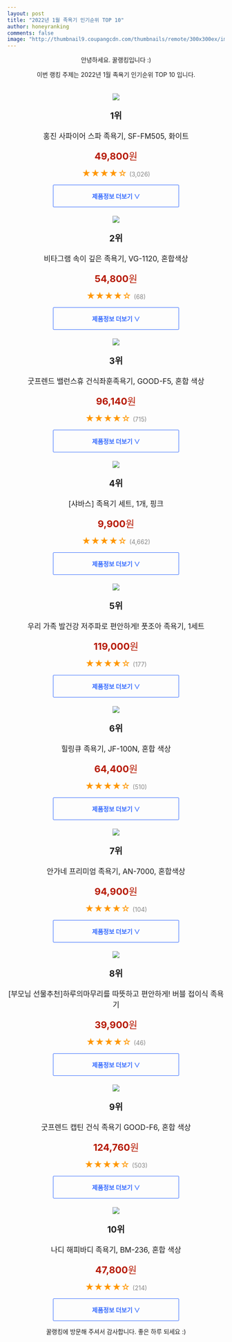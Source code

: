 ```yaml
--- 
layout: post 
title: "2022년 1월 족욕기 인기순위 TOP 10" 
author: honeyranking 
comments: false 
image: "http://thumbnail9.coupangcdn.com/thumbnails/remote/300x300ex/image/retail/images/17635284231490-965c412a-b22d-4835-96de-b5b9f5a1bffd.jpg" 
--- 
```

<p style="text-align: center;">안녕하세요. 꿀랭킹입니다 :)</p> <p style="text-align: center;">이번 랭킹 주제는 2022년 1월 족욕기 인기순위 TOP 10 입니다.</p><center><img src="http://thumbnail9.coupangcdn.com/thumbnails/remote/300x300ex/image/retail/images/17635284231490-965c412a-b22d-4835-96de-b5b9f5a1bffd.jpg" style="margin-top:20px" /></center> <p style="text-align: center; font-size: 20px"><b>1위</b></p> <p style="text-align: center; font-size: 17px">홍진 사파이어 스파 족욕기, SF-FM505, 화이트</p> <p style="text-align: center;"><span style="color: #b61800; font-size: 22px;"><b>49,800</b>원</span></p> <p style="text-align: center;"><span style="color: #ff9600; font-size: 20px;">★★★★☆ </span><span style="color: #878787;">(3,026)</span></p> <center><a href="https://link.coupang.com/a/iJ7cY"> <div style="font-size: 14px; display: inline-block; padding: 15px 90px; color: #346aff; border-radius: 2px; border: 1px solid #346aff; cursor: pointer;"><b>제품정보 더보기 &or;</b></div> </a></center><center><img src="http://thumbnail7.coupangcdn.com/thumbnails/remote/300x300ex/image/retail/images/2020/05/22/11/4/fdb66916-3469-4c91-a844-687b170c46bc.jpg" style="margin-top:20px" /></center> <p style="text-align: center; font-size: 20px"><b>2위</b></p> <p style="text-align: center; font-size: 17px">비타그램 속이 깊은 족욕기, VG-1120, 혼합색상</p> <p style="text-align: center;"><span style="color: #b61800; font-size: 22px;"><b>54,800</b>원</span></p> <p style="text-align: center;"><span style="color: #ff9600; font-size: 20px;">★★★★☆ </span><span style="color: #878787;">(68)</span></p> <center><a href="https://link.coupang.com/a/iJ7cZ"> <div style="font-size: 14px; display: inline-block; padding: 15px 90px; color: #346aff; border-radius: 2px; border: 1px solid #346aff; cursor: pointer;"><b>제품정보 더보기 &or;</b></div> </a></center><center><img src="http://thumbnail9.coupangcdn.com/thumbnails/remote/300x300ex/image/retail/images/1056503102914861-0a06c062-c1ba-4876-b703-8513cc8a5e57.jpg" style="margin-top:20px" /></center> <p style="text-align: center; font-size: 20px"><b>3위</b></p> <p style="text-align: center; font-size: 17px">굿프렌드 밸런스휴 건식좌훈족욕기, GOOD-F5, 혼합 색상</p> <p style="text-align: center;"><span style="color: #b61800; font-size: 22px;"><b>96,140</b>원</span></p> <p style="text-align: center;"><span style="color: #ff9600; font-size: 20px;">★★★★☆ </span><span style="color: #878787;">(715)</span></p> <center><a href="https://link.coupang.com/a/iJ7c1"> <div style="font-size: 14px; display: inline-block; padding: 15px 90px; color: #346aff; border-radius: 2px; border: 1px solid #346aff; cursor: pointer;"><b>제품정보 더보기 &or;</b></div> </a></center><center><img src="http://thumbnail7.coupangcdn.com/thumbnails/remote/300x300ex/image/product/image/vendoritem/2015/09/22/3002240674/94021f73-d8e3-450b-b963-2c958e5d5109.jpg" style="margin-top:20px" /></center> <p style="text-align: center; font-size: 20px"><b>4위</b></p> <p style="text-align: center; font-size: 17px">[샤바스] 족욕기 세트, 1개, 핑크</p> <p style="text-align: center;"><span style="color: #b61800; font-size: 22px;"><b>9,900</b>원</span></p> <p style="text-align: center;"><span style="color: #ff9600; font-size: 20px;">★★★★☆ </span><span style="color: #878787;">(4,662)</span></p> <center><a href="https://link.coupang.com/a/iJ7c3"> <div style="font-size: 14px; display: inline-block; padding: 15px 90px; color: #346aff; border-radius: 2px; border: 1px solid #346aff; cursor: pointer;"><b>제품정보 더보기 &or;</b></div> </a></center><center><img src="http://thumbnail7.coupangcdn.com/thumbnails/remote/300x300ex/image/vendor_inventory/3bfe/e3ca137797249d62e50a075959917248e66d8c796445211a053769672091.jpg" style="margin-top:20px" /></center> <p style="text-align: center; font-size: 20px"><b>5위</b></p> <p style="text-align: center; font-size: 17px">우리 가족 발건강 저주파로 편안하게! 풋조아 족욕기, 1세트</p> <p style="text-align: center;"><span style="color: #b61800; font-size: 22px;"><b>119,000</b>원</span></p> <p style="text-align: center;"><span style="color: #ff9600; font-size: 20px;">★★★★☆ </span><span style="color: #878787;">(177)</span></p> <center><a href="https://link.coupang.com/a/iJ7c4"> <div style="font-size: 14px; display: inline-block; padding: 15px 90px; color: #346aff; border-radius: 2px; border: 1px solid #346aff; cursor: pointer;"><b>제품정보 더보기 &or;</b></div> </a></center><center><img src="http://thumbnail7.coupangcdn.com/thumbnails/remote/300x300ex/image/retail/images/2019/08/16/17/9/77d4f1be-4ddd-4843-8b71-68f0161fbd59.jpg" style="margin-top:20px" /></center> <p style="text-align: center; font-size: 20px"><b>6위</b></p> <p style="text-align: center; font-size: 17px">힐링큐 족욕기, JF-100N, 혼합 색상</p> <p style="text-align: center;"><span style="color: #b61800; font-size: 22px;"><b>64,400</b>원</span></p> <p style="text-align: center;"><span style="color: #ff9600; font-size: 20px;">★★★★☆ </span><span style="color: #878787;">(510)</span></p> <center><a href="https://link.coupang.com/a/iJ7c5"> <div style="font-size: 14px; display: inline-block; padding: 15px 90px; color: #346aff; border-radius: 2px; border: 1px solid #346aff; cursor: pointer;"><b>제품정보 더보기 &or;</b></div> </a></center><center><img src="http://thumbnail6.coupangcdn.com/thumbnails/remote/300x300ex/image/retail/images/76465029809137-c8e56cdd-f5e4-42f5-a38e-720714a75e3d.jpg" style="margin-top:20px" /></center> <p style="text-align: center; font-size: 20px"><b>7위</b></p> <p style="text-align: center; font-size: 17px">안가네 프리미엄 족욕기, AN-7000, 혼합색상</p> <p style="text-align: center;"><span style="color: #b61800; font-size: 22px;"><b>94,900</b>원</span></p> <p style="text-align: center;"><span style="color: #ff9600; font-size: 20px;">★★★★☆ </span><span style="color: #878787;">(104)</span></p> <center><a href="https://link.coupang.com/a/iJ7c7"> <div style="font-size: 14px; display: inline-block; padding: 15px 90px; color: #346aff; border-radius: 2px; border: 1px solid #346aff; cursor: pointer;"><b>제품정보 더보기 &or;</b></div> </a></center><center><img src="http://thumbnail8.coupangcdn.com/thumbnails/remote/300x300ex/image/vendor_inventory/0346/a24edb2a96c7a1edb50109162957fcb0f17a0dfd432c6ea72045aafd7c62.jpg" style="margin-top:20px" /></center> <p style="text-align: center; font-size: 20px"><b>8위</b></p> <p style="text-align: center; font-size: 17px">[부모님 선물추천]하루의마무리를 따뜻하고 편안하게! 버블 접이식 족욕기</p> <p style="text-align: center;"><span style="color: #b61800; font-size: 22px;"><b>39,900</b>원</span></p> <p style="text-align: center;"><span style="color: #ff9600; font-size: 20px;">★★★★☆ </span><span style="color: #878787;">(46)</span></p> <center><a href="https://link.coupang.com/a/iJ7c8"> <div style="font-size: 14px; display: inline-block; padding: 15px 90px; color: #346aff; border-radius: 2px; border: 1px solid #346aff; cursor: pointer;"><b>제품정보 더보기 &or;</b></div> </a></center><center><img src="http://thumbnail10.coupangcdn.com/thumbnails/remote/300x300ex/image/product/image/vendoritem/2018/07/17/3277758307/dd4d5297-4032-4db7-a8c0-e5716117bd7f.jpg" style="margin-top:20px" /></center> <p style="text-align: center; font-size: 20px"><b>9위</b></p> <p style="text-align: center; font-size: 17px">굿프렌드 캡틴 건식 족욕기 GOOD-F6, 혼합 색상</p> <p style="text-align: center;"><span style="color: #b61800; font-size: 22px;"><b>124,760</b>원</span></p> <p style="text-align: center;"><span style="color: #ff9600; font-size: 20px;">★★★★☆ </span><span style="color: #878787;">(503)</span></p> <center><a href="https://link.coupang.com/a/iJ7c9"> <div style="font-size: 14px; display: inline-block; padding: 15px 90px; color: #346aff; border-radius: 2px; border: 1px solid #346aff; cursor: pointer;"><b>제품정보 더보기 &or;</b></div> </a></center><center><img src="http://thumbnail8.coupangcdn.com/thumbnails/remote/300x300ex/image/retail/images/2019/02/18/16/4/95fe9f16-657b-432e-b34c-6943b3d19c2a.jpg" style="margin-top:20px" /></center> <p style="text-align: center; font-size: 20px"><b>10위</b></p> <p style="text-align: center; font-size: 17px">나디 해피바디 족욕기, BM-236, 혼합 색상</p> <p style="text-align: center;"><span style="color: #b61800; font-size: 22px;"><b>47,800</b>원</span></p> <p style="text-align: center;"><span style="color: #ff9600; font-size: 20px;">★★★★☆ </span><span style="color: #878787;">(214)</span></p> <center><a href="https://link.coupang.com/a/iJ7da"> <div style="font-size: 14px; display: inline-block; padding: 15px 90px; color: #346aff; border-radius: 2px; border: 1px solid #346aff; cursor: pointer;"><b>제품정보 더보기 &or;</b></div> </a></center> <p style="text-align: center;">꿀랭킹에 방문해 주셔서 감사합니다. 좋은 하루 되세요 :)</p>
